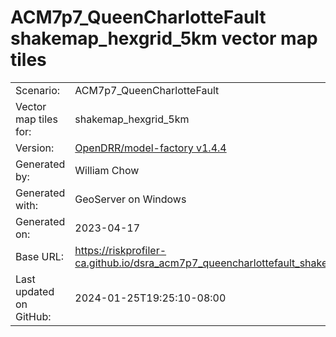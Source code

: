 # ACM7p7_QueenCharlotteFault shakemap_hexgrid_5km vector map tiles

|    			|			|
| --------------------- | --------------------- |
| Scenario:		| ACM7p7_QueenCharlotteFault		|
| Vector map tiles for:	| shakemap_hexgrid_5km		|
| Version:		| [OpenDRR/model-factory v1.4.4](https://github.com/OpenDRR/model-factory/releases/tag/v1.4.4)	|
| Generated by:		| William Chow	|
| Generated with:	| GeoServer on Windows	|
| Generated on:		| 2023-04-17	|
| Base URL:		| <https://riskprofiler-ca.github.io/dsra_acm7p7_queencharlottefault_shakemap_hexgrid_5km/> |
| Last updated on GitHub: | 2024-01-25T19:25:10-08:00 |
